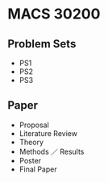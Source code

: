 # MACS 30200

## Problem Sets
* PS1
* PS2
* PS3

## Paper
* Proposal
* Literature Review
* Theory
* Methods ／ Results
* Poster
* Final Paper
